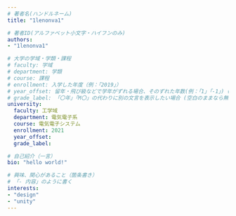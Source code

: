 ```yaml
---
# 著者名(ハンドルネーム)
title: "1lenonva1"

# 著者ID(アルファベット小文字・ハイフンのみ)
authors:
- "1lenonva1"

# 大学の学域・学類・課程
# faculty: 学域
# department: 学類
# course: 課程
# enrollment: 入学した年度（例：「2019」）
# year_offset: 留年・飛び級などで学年がずれる場合、そのずれた年数(例：「1」「-1」) (空白のままなら無視される)
# grade_label: 「〇年」「M〇」の代わりに別の文言を表示したい場合 (空白のままなら無視される)
university:
  faculty: 工学域
  department: 電気電子系
  course: 電気電子システム
  enrollment: 2021
  year_offset: 
  grade_label:

# 自己紹介（一言）
bio: "hello world!"

# 興味、関心があること（箇条書き）
# 「- 内容」のように書く
interests:
- "design"
- "unity"
---
```


